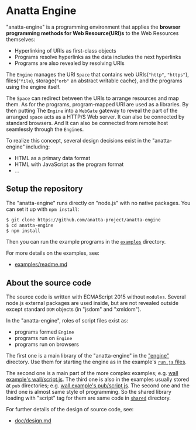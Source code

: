 # Anatta Engine

"anatta-engine" is a programming environment that applies
the **browser programming methods for Web Resource(URI)s**
to the Web Resources themselves:

- Hyperlinking of URIs as first-class objects
- Programs resolve hyperlinks as the data includes the next hyperlinks
- Programs are also revealed by resolving URIs

The `Engine` manages the URI `Space` that contains
web URIs(`"http"`, `"https"`), files(`"file`), 
storage(`"orb"` an abstract writable cache), 
and the programs using the engine itself.

The `Space` can redirect between the URIs to arrange resources and map them.
As for the programs, program-mapped URI are used as a libraries.
By then putting The `Engine` into a `WebGate` gateway to 
reveal the part of the arranged `space` acts as a HTTP/S Web server.
It can also be connected by standard browsers. 
And It can also be connected from remote host seamlessly through the `Engine`s.

To realize this concept, several design decisions exist in the "anatta-engine" including:

- HTML as a primary data format
- HTML with JavaScript as the program format
- ...

## Setup the repository

The "anatta-engine" runs directly on "node.js" with no native packages.
You can set it up with `npm install`:

```bash
$ git clone https://github.com/anatta-project/anatta-engine
$ cd anatta-engine
$ npm install
```

Then you can run the example programs in the [`examples`](./examples/) directory.

For more details on the examples, see:

- [examples/readme.md](examples/readme.md)

## About the source code

The source code is written with ECMAScript 2015 without `modules`.
Several node.js external packages are used inside, 
but are not revealed outside except standard `DOM` objects 
(in "jsdom" and "xmldom").

In the "anatta-engine", roles of script files exist as:

- programs formed `Engine`
- programs run on `Engine`
- programs run on browsers

The first one is a main library of the "anatta-engine" 
in the ["engine"](./engine/) directory.
Use them for starting the engine as in the example's 
[`run.js` files](examples/wall/run.js).

The second one is a main part of the more complex examples;
e.g. [wall example's wall/script.js](examples/wall/wall/script.js).
The third one is also in the examples usually stored 
at `pub` directories; 
e.g. [wall example's pub/script.js](examples/wall/pub/script.js).
The second one and the third one is almost same style of programming.
So the shared library loading with "script" tag for them are same code
in [`shared`](./shared)  directory.

For further details of the design of source code, see:

- [doc/design.md](doc/design.md)

